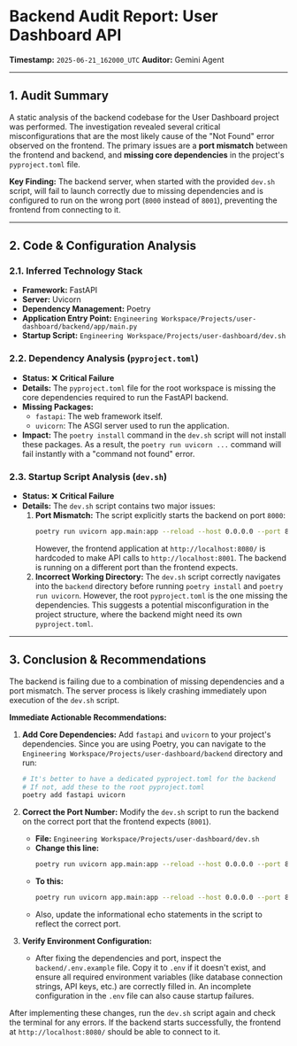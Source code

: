 # Backend Audit Report: User Dashboard API

**Timestamp:** `2025-06-21_162000_UTC`
**Auditor:** Gemini Agent

---

## 1. Audit Summary

A static analysis of the backend codebase for the User Dashboard project was performed. The investigation revealed several critical misconfigurations that are the most likely cause of the "Not Found" error observed on the frontend. The primary issues are a **port mismatch** between the frontend and backend, and **missing core dependencies** in the project's `pyproject.toml` file.

**Key Finding:** The backend server, when started with the provided `dev.sh` script, will fail to launch correctly due to missing dependencies and is configured to run on the wrong port (`8000` instead of `8001`), preventing the frontend from connecting to it.

---

## 2. Code & Configuration Analysis

### 2.1. Inferred Technology Stack
- **Framework:** FastAPI
- **Server:** Uvicorn
- **Dependency Management:** Poetry
- **Application Entry Point:** `Engineering Workspace/Projects/user-dashboard/backend/app/main.py`
- **Startup Script:** `Engineering Workspace/Projects/user-dashboard/dev.sh`

### 2.2. Dependency Analysis (`pyproject.toml`)
- **Status:** ❌ **Critical Failure**
- **Details:** The `pyproject.toml` file for the root workspace is missing the core dependencies required to run the FastAPI backend.
- **Missing Packages:**
    - `fastapi`: The web framework itself.
    - `uvicorn`: The ASGI server used to run the application.
- **Impact:** The `poetry install` command in the `dev.sh` script will not install these packages. As a result, the `poetry run uvicorn ...` command will fail instantly with a "command not found" error.

### 2.3. Startup Script Analysis (`dev.sh`)
- **Status:** ❌ **Critical Failure**
- **Details:** The `dev.sh` script contains two major issues:
    1.  **Port Mismatch:** The script explicitly starts the backend on port `8000`:
        ```bash
        poetry run uvicorn app.main:app --reload --host 0.0.0.0 --port 8000 &
        ```
        However, the frontend application at `http://localhost:8080/` is hardcoded to make API calls to `http://localhost:8001`. The backend is running on a different port than the frontend expects.
    2.  **Incorrect Working Directory:** The `dev.sh` script correctly navigates into the `backend` directory before running `poetry install` and `poetry run uvicorn`. However, the root `pyproject.toml` is the one missing the dependencies. This suggests a potential misconfiguration in the project structure, where the backend might need its own `pyproject.toml`.

---

## 3. Conclusion & Recommendations

The backend is failing due to a combination of missing dependencies and a port mismatch. The server process is likely crashing immediately upon execution of the `dev.sh` script.

**Immediate Actionable Recommendations:**

1.  **Add Core Dependencies:** Add `fastapi` and `uvicorn` to your project's dependencies. Since you are using Poetry, you can navigate to the `Engineering Workspace/Projects/user-dashboard/backend` directory and run:
    ```bash
    # It's better to have a dedicated pyproject.toml for the backend
    # If not, add these to the root pyproject.toml
    poetry add fastapi uvicorn
    ```

2.  **Correct the Port Number:** Modify the `dev.sh` script to run the backend on the correct port that the frontend expects (`8001`).
    - **File:** `Engineering Workspace/Projects/user-dashboard/dev.sh`
    - **Change this line:**
      ```bash
      poetry run uvicorn app.main:app --reload --host 0.0.0.0 --port 8000 &
      ```
    - **To this:**
      ```bash
      poetry run uvicorn app.main:app --reload --host 0.0.0.0 --port 8001 &
      ```
    - Also, update the informational echo statements in the script to reflect the correct port.

3.  **Verify Environment Configuration:**
    - After fixing the dependencies and port, inspect the `backend/.env.example` file. Copy it to `.env` if it doesn't exist, and ensure all required environment variables (like database connection strings, API keys, etc.) are correctly filled in. An incomplete configuration in the `.env` file can also cause startup failures.

After implementing these changes, run the `dev.sh` script again and check the terminal for any errors. If the backend starts successfully, the frontend at `http://localhost:8080/` should be able to connect to it. 